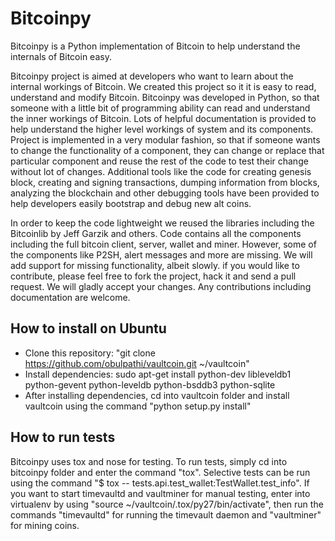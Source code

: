 Bitcoinpy
=========

Bitcoinpy is a Python implementation of Bitcoin to help understand the internals of Bitcoin easy.


Bitcoinpy project is aimed at developers who want to learn about the internal workings of Bitcoin. We created this project so it it is easy to read, understand and modify Bitcoin. Bitcoinpy was developed in Python, so that someone with a little bit of programming ability can read and understand the inner workings of Bitcoin. Lots of helpful documentation is provided to help understand the higher level workings of system and its components. Project is implemented in a very modular fashion, so that if someone wants to change the functionality of a component, they can change or replace that particular component and reuse the rest of the code to test their change without lot of changes. Additional tools like the code for creating genesis block, creating and signing transactions, dumping information from blocks, analyzing the blockchain and other debugging tools have been provided to help developers easily bootstrap and debug new alt coins.

In order to keep the code lightweight we reused the libraries including the Bitcoinlib by Jeff Garzik and others. Code contains all the components including the full bitcoin client, server, wallet and miner. However, some of the components like P2SH, alert messages and more are missing. We will add support for missing functionality, albeit slowly. if you would like to contribute, please feel free to fork the project, hack it and send a pull request. We will gladly accept your changes. Any contributions including documentation are welcome.

How to install on Ubuntu
------------------------
* Clone this repository: "git clone https://github.com/obulpathi/vaultcoin.git ~/vaultcoin"
* Install dependencies: sudo apt-get install python-dev libleveldb1 python-gevent python-leveldb python-bsddb3 python-sqlite
* After installing dependencies, cd into vaultcoin folder and install vaultcoin using the command "python setup.py install"

How to run tests
----------------
Bitcoinpy uses tox and nose for testing. To run tests, simply cd into bitcoinpy folder and enter the command "tox". Selective tests can be run using the command "$ tox -- tests.api.test_wallet:TestWallet.test_info". If you want to start timevaultd and vaultminer for manual testing, enter into virtualenv by using "source ~/vaultcoin/.tox/py27/bin/activate", then run the commands "timevaultd" for running the timevault daemon and "vaultminer" for mining coins.
